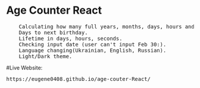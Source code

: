 # Age Counter React

<pre>
    Calculating how many full years, months, days, hours and minutes person has at the moment.
    Days to next birthday.
    Lifetime in days, hours, seconds.
    Checking input date (user can't input Feb 30:).
    Language changing(Ukrainian, English, Russian).
    Light/Dark theme.
</pre>

#Live Website:
<pre>
https://eugene0408.github.io/age-couter-React/
</pre>
